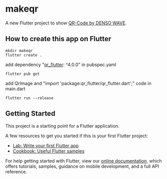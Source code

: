 # makeqr

A new Flutter project to show [QR-Code by DENSO WAVE](https://www.denso-wave.com/ja/adcd/fundamental/2dcode/qrc/index.html).

## How to create this app on Flutter

```
mkdir makeqr
flutter create .
```
add dependency "[qr_flutter](https://pub.dev/packages/qr_flutter/install): ^4.0.0" in pubspec.yaml
```
flutter pub get
```
add QrImage and "import 'package:qr_flutter/qr_flutter.dart';" code in main.dart
```
flutter run --release
```

## Getting Started

This project is a starting point for a Flutter application.

A few resources to get you started if this is your first Flutter project:

- [Lab: Write your first Flutter app](https://flutter.dev/docs/get-started/codelab)
- [Cookbook: Useful Flutter samples](https://flutter.dev/docs/cookbook)

For help getting started with Flutter, view our
[online documentation](https://flutter.dev/docs), which offers tutorials,
samples, guidance on mobile development, and a full API reference.
